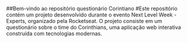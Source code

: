 ##Bem-vindo ao repositório questionário Corintiano
#Este repositório contém um projeto desenvolvido durante o evento Next Level Week - Experts, organizado pela Rocketseat. O projeto consiste em um questionário sobre o time do Corinthians, uma aplicação web interativa construída com tecnologias modernas.
